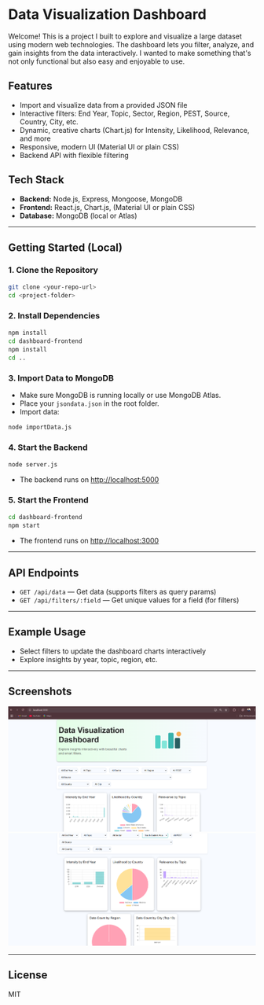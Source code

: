 # Data Visualization Dashboard

Welcome! This is a project I built to explore and visualize a large dataset using modern web technologies. The dashboard lets you filter, analyze, and gain insights from the data interactively. I wanted to make something that's not only functional but also easy and enjoyable to use.

## Features
- Import and visualize data from a provided JSON file
- Interactive filters: End Year, Topic, Sector, Region, PEST, Source, Country, City, etc.
- Dynamic, creative charts (Chart.js) for Intensity, Likelihood, Relevance, and more
- Responsive, modern UI (Material UI or plain CSS)
- Backend API with flexible filtering

## Tech Stack
- **Backend:** Node.js, Express, Mongoose, MongoDB
- **Frontend:** React.js, Chart.js, (Material UI or plain CSS)
- **Database:** MongoDB (local or Atlas)

---

## Getting Started (Local)

### 1. Clone the Repository
```sh
git clone <your-repo-url>
cd <project-folder>
```

### 2. Install Dependencies
```sh
npm install
cd dashboard-frontend
npm install
cd ..
```

### 3. Import Data to MongoDB
- Make sure MongoDB is running locally or use MongoDB Atlas.
- Place your `jsondata.json` in the root folder.
- Import data:
```sh
node importData.js
```

### 4. Start the Backend
```sh
node server.js
```
- The backend runs on [http://localhost:5000](http://localhost:5000)

### 5. Start the Frontend
```sh
cd dashboard-frontend
npm start
```
- The frontend runs on [http://localhost:3000](http://localhost:3000)

---

## API Endpoints
- `GET /api/data` — Get data (supports filters as query params)
- `GET /api/filters/:field` — Get unique values for a field (for filters)

---

## Example Usage
- Select filters to update the dashboard charts interactively
- Explore insights by year, topic, region, etc.

---

## Screenshots
![Dashboard Main](dashboard-frontend/public/dashboard.png)
![Dashboard Filter Example](dashboard-frontend/public/Screenshot%202025-06-29%20235343.png)

---

## License
MIT 
